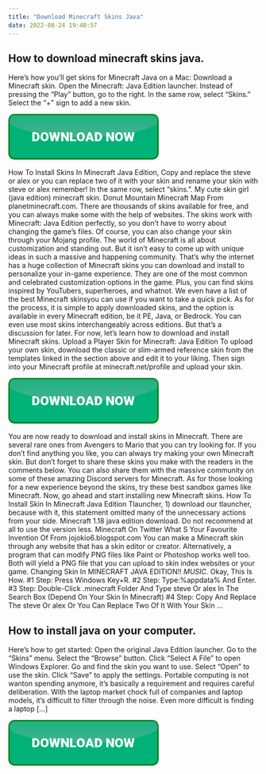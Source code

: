 ```yaml
---
title: "Download Minecraft Skins Java"
date: 2022-08-24 19:40:57
---
```


## How to download minecraft skins java.

Here’s how you’ll get skins for Minecraft Java on a Mac: Download a Minecraft skin. Open the Minecraft: Java Edition launcher. Instead of pressing the “Play” button, go to the right. In the same row, select “Skins.” Select the “+” sign to add a new skin.

[![button](https://github.com/minecraftbay/minecraftbay.github.io/blob/main/dlbutton.png?raw=true)](https://minecraftsync.com/download-minecraft-skin)


How To Install Skins In Minecraft Java Edition, Copy and replace the steve or alex or you can replace two of it with your skin and rename your skin with steve or alex remember! In the same row, select “skins.”. My cute skin girl (java edition) minecraft skin. Donut Mountain Minecraft Map From planetminecraft.com.
There are thousands of skins available for free, and you can always make some with the help of websites. The skins work with Minecraft: Java Edition perfectly, so you don’t have to worry about changing the game’s files. Of course, you can also change your skin through your Mojang profile.
The world of Minecraft is all about customization and standing out. But it isn’t easy to come up with unique ideas in such a massive and happening community. That’s why the internet has a huge collection of Minecraft skins you can download and install to personalize your in-game experience. They are one of the most common and celebrated customization options in the game. Plus, you can find skins inspired by YouTubers, superheroes, and whatnot. We even have a list of the best Minecraft skinsyou can use if you want to take a quick pick. As for the process, it is simple to apply downloaded skins, and the option is available in every Minecraft edition, be it PE, Java, or Bedrock. You can even use most skins interchangeably across editions. But that’s a discussion for later. For now, let’s learn how to download and install Minecraft skins.
Upload a Player Skin for Minecraft: Java Edition To upload your own skin, download the classic or slim-armed reference skin from the templates linked in the section above and edit it to your liking. Then sign into your Minecraft profile at minecraft.net/profile and upload your skin.

[![button](https://github.com/minecraftbay/minecraftbay.github.io/blob/main/dlbutton.png?raw=true)](https://minecraftsync.com/download-minecraft-skin)


You are now ready to download and install skins in Minecraft. There are several rare ones from Avengers to Mario that you can try looking for. If you don’t find anything you like, you can always try making your own Minecraft skin. But don’t forget to share these skins you make with the readers in the comments below. You can also share them with the massive community on some of these amazing Discord servers for Minecraft. As for those looking for a new experience beyond the skins, try these best sandbox games like Minecraft. Now, go ahead and start installing new Minecraft skins.
How To Install Skin In Minecraft Java Edition Tlauncher, 1) download our tlauncher, because with it, this statement omitted many of the unnecessary actions from your side. Minecraft 1.18 java edition download. Do not recommend at all to use the version less. Minecraft On Twitter What S Your Favourite Invention Of From jojokio6.blogspot.com
You can make a Minecraft skin through any website that has a skin editor or creator. Alternatively, a program that can modify PNG files like Paint or Photoshop works well too. Both will yield a PNG file that you can upload to skin index websites or your game.
Changing Skin In MINECRAFT JAVA EDITION!! *MUSIC*. Okay, This Is How. #1 Step: Press Windows Key+R. #2 Step: Type:%appdata% And Enter. #3 Step: Double-Click .minecraft Folder And Type steve Or alex In The Search Box (Depend On Your Skin In Minecraft) #4 Step: Copy And Replace The steve Or alex Or You Can Replace Two Of It With Your Skin …

## How to install java on your computer.

Here’s how to get started: Open the original Java Edition launcher. Go to the “Skins” menu. Select the “Browse” button. Click “Select A File” to open Windows Explorer. Go and find the skin you want to use. Select “Open” to use the skin. Click “Save” to apply the settings.
Portable computing is not wanton spending anymore, it’s basically a requirement and requires careful deliberation. With the laptop market chock full of companies and laptop models, it’s difficult to filter through the noise. Even more difficult is finding a laptop […]


[![button](https://github.com/minecraftbay/minecraftbay.github.io/blob/main/dlbutton.png?raw=true)](https://minecraftsync.com/download-minecraft-skin)